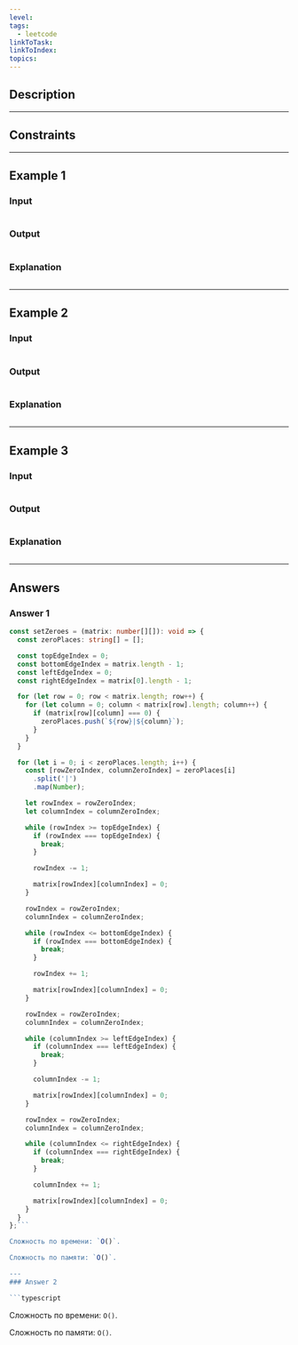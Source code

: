 ```yaml
---
level: 
tags:
  - leetcode
linkToTask: 
linkToIndex: 
topics:
---
```

## Description

---
## Constraints

---
## Example 1

### Input

```
```
### Output

```
```
### Explanation

```
```

---
## Example 2

### Input

```
```
### Output

```
```
### Explanation

```
```

---
## Example 3

### Input

```
```
### Output

```
```
### Explanation

```
```

---
## Answers

### Answer 1

```typescript
const setZeroes = (matrix: number[][]): void => {
  const zeroPlaces: string[] = [];

  const topEdgeIndex = 0;
  const bottomEdgeIndex = matrix.length - 1;
  const leftEdgeIndex = 0;
  const rightEdgeIndex = matrix[0].length - 1;

  for (let row = 0; row < matrix.length; row++) {
    for (let column = 0; column < matrix[row].length; column++) {
      if (matrix[row][column] === 0) {
        zeroPlaces.push(`${row}|${column}`);
      }
    }
  }

  for (let i = 0; i < zeroPlaces.length; i++) {
    const [rowZeroIndex, columnZeroIndex] = zeroPlaces[i]
      .split('|')
      .map(Number);

    let rowIndex = rowZeroIndex;
    let columnIndex = columnZeroIndex;

    while (rowIndex >= topEdgeIndex) {
      if (rowIndex === topEdgeIndex) {
        break;
      }

      rowIndex -= 1;

      matrix[rowIndex][columnIndex] = 0;
    }

    rowIndex = rowZeroIndex;
    columnIndex = columnZeroIndex;

    while (rowIndex <= bottomEdgeIndex) {
      if (rowIndex === bottomEdgeIndex) {
        break;
      }

      rowIndex += 1;

      matrix[rowIndex][columnIndex] = 0;
    }

    rowIndex = rowZeroIndex;
    columnIndex = columnZeroIndex;

    while (columnIndex >= leftEdgeIndex) {
      if (columnIndex === leftEdgeIndex) {
        break;
      }

      columnIndex -= 1;

      matrix[rowIndex][columnIndex] = 0;
    }

    rowIndex = rowZeroIndex;
    columnIndex = columnZeroIndex;

    while (columnIndex <= rightEdgeIndex) {
      if (columnIndex === rightEdgeIndex) {
        break;
      }

      columnIndex += 1;

      matrix[rowIndex][columnIndex] = 0;
    }
  }
};```

Сложность по времени: `O()`.

Сложность по памяти: `O()`.

---
### Answer 2

```typescript
```

Сложность по времени: `O()`.

Сложность по памяти: `O()`.


